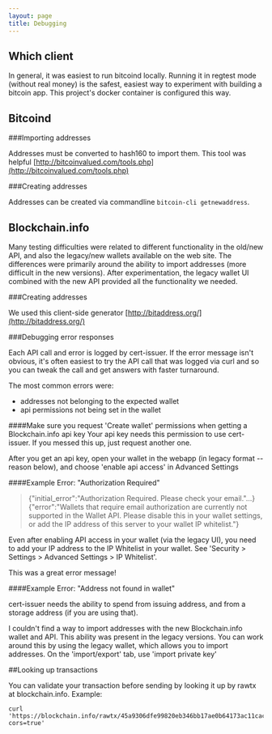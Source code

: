 ```yaml
---
layout: page
title: Debugging
---
```


Which client
------------

In general, it was easiest to run bitcoind locally. Running it in regtest mode (without real money) is the safest,
easiest way to experiment with building a bitcoin app. This project's docker container is configured this way.


Bitcoind
--------
###Importing addresses

Addresses must be converted to hash160 to import them. This tool was helpful [http://bitcoinvalued.com/tools.php](http://bitcoinvalued.com/tools.php)

###Creating addresses

Addresses can be created via commandline ```bitcoin-cli getnewaddress```.


Blockchain.info
---------------
Many testing difficulties were related to different functionality in the old/new API, and also the legacy/new wallets available on
the web site. The differences were primarily around the ability to import addresses (more difficult in the new versions). After experimentation, the legacy wallet UI combined with the new API provided all the functionality we needed.

###Creating addresses

We used this client-side generator [http://bitaddress.org/](http://bitaddress.org/)


###Debugging error responses

Each API call and error is logged by cert-issuer. If the error message isn't obvious, it's often easiest to try the
API call that was logged via curl and so you can tweak the call and get answers with faster turnaround.

The most common errors were:

- addresses not belonging to the expected wallet 
- api permissions not being set in the wallet

####Make sure you request 'Create wallet' permissions when getting a Blockchain.info api key
Your api key needs this permission to use cert-issuer. If you messed this up, just request another one.

After you get an api key, open your wallet in the webapp (in legacy format -- reason below), and choose 'enable api
access' in Advanced Settings


####Example Error: "Authorization Required"

> {"initial_error":"Authorization Required. Please check your email."...}
> {"error":"Wallets that require email authorization are currently not supported in the Wallet API. Please disable
> this in your wallet settings, or add the IP address of this server to your wallet IP whitelist."}


Even after enabling API access in your wallet (via the legacy UI), you need to add your IP address to the IP
Whitelist in your wallet. See 'Security > Settings > Advanced Settings > IP Whitelist'.

This was a great error message!

####Example Error: "Address not found in wallet"

cert-issuer needs the ability to spend from issuing address, and from a storage address (if you are using that).

I couldn't find a way to import addresses with the new Blockchain.info wallet and API. This ability was present in
the legacy versions. You can work around this by using the legacy wallet, which allows you to import addresses. On the
'import/export' tab, use 'import private key'

##Looking up transactions

You can validate your transaction before sending by looking it up by rawtx at blockchain.info. Example:

   ```
   curl 'https://blockchain.info/rawtx/45a9306dfe99820eb346bb17ae0b64173ac11cac2d0e4227c7a7cacbcc0bad31?cors=true'
   ```




